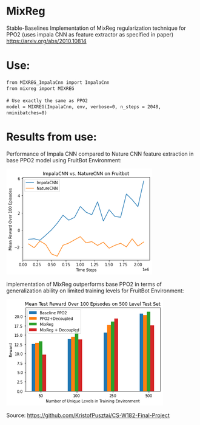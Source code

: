 # MixReg
Stable-Baselines Implementation of MixReg regularization technique for PPO2 (uses impala CNN as feature extractor as specified in paper)
https://arxiv.org/abs/2010.10814
# Use:
    from MIXREG_ImpalaCnn import ImpalaCnn
    from mixreg import MIXREG
  
    # Use exactly the same as PPO2
    model = MIXREG(ImpalaCnn, env, verbose=0, n_steps = 2048, nminibatches=8)
# Results from use:
Performance of Impala CNN compared to Nature CNN feature extraction in base PPO2 model using FruitBot Environment:

![alt text](https://github.com/KristofPusztai/CS-W182-Final-Project/blob/master/fruitbot-impala_vs_nature.png?raw=true)

implementation of MixReg outperforms base PPO2 in terms of generalization ability on limited training levels for FruitBot Environment:

![alt text](https://github.com/KristofPusztai/CS-W182-Final-Project/blob/master/Test_Reward.png?raw=true)



Source: https://github.com/KristofPusztai/CS-W182-Final-Project
